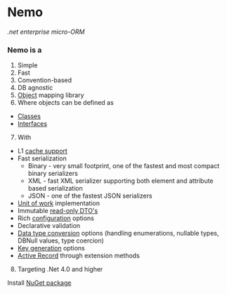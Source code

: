 Nemo
====
*.net enterprise micro-ORM*

### Nemo is a
 1. Simple
 2. Fast 
 3. Convention-based
 4. DB agnostic 
 5. [Object](https://github.com/stepaside/Nemo/wiki/Data-Transfer-Objects) mapping library
 6. Where objects can be defined as 
  * [Classes](https://github.com/stepaside/Nemo/wiki/Data-Transfer-Objects#wiki-class)  
  * [Interfaces](https://github.com/stepaside/Nemo/wiki/Data-Transfer-Objects#wiki-interface)
 7. With
  * L1 [cache support](https://github.com/stepaside/Nemo/wiki/Caching)
  * Fast serialization
     * Binary - very small footprint, one of the fastest and most compact binary serializers
     * XML - fast XML serializer supporting both element and attribute based serialization
     * JSON - one of the fastest JSON serializers
  * [Unit of work](https://github.com/stepaside/Nemo/wiki/Unit-Of-Work) implementation
  * Immutable [read-only DTO's](https://github.com/stepaside/Nemo/wiki/Read-Only-DTO)
  * Rich [configuration](https://github.com/stepaside/Nemo/wiki/Configuration) options
  * Declarative validation
  * [Data type conversion](https://github.com/stepaside/Nemo/wiki/Data-Type-Conversion) options (handling enumerations, nullable types, DBNull values, type coercion)
  * [Key generation](https://github.com/stepaside/Nemo/wiki/Key-Generation) options
  * [Active Record](https://github.com/stepaside/Nemo/wiki/Active-Record) through extension methods
 8. Targeting .Net 4.0 and higher

Install [NuGet package](http://nuget.org/packages/Nemo)
